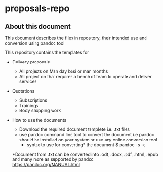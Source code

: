 # proposals-repo
## About this document
This document describes the files in repository, their intended use and conversion using pandoc tool

This repository contains the templates for 
- Delivery proposals
  - All projects on Man day basi or man months
  - All project on that requires a bench of team to operate and deliver services
  
- Quotations
  - Subscriptions
  - Trainings
  - Body shopping work 

- How to use the documents
  - Download the required document templete i.e. .txt files
  - use pandoc command line tool to convert the document i.e pandoc should be installed on your system or use any online conversion tool
    - syntax to use for converting* the document
      $ pandoc -s <sourcedocument> -o <outputdocument>
  
  *Document from .txt can be converted into .odt, .docx, .pdf, .html, .epub and many more as supported by pandoc https://pandoc.org/MANUAL.html
